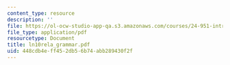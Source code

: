 ```yaml
---
content_type: resource
description: ''
file: https://ol-ocw-studio-app-qa.s3.amazonaws.com/courses/24-951-introduction-to-syntax-fall-2003/448cdb4eff452db56b74abb289430f2f_ln10rela_grammar.pdf
file_type: application/pdf
resourcetype: Document
title: ln10rela_grammar.pdf
uid: 448cdb4e-ff45-2db5-6b74-abb289430f2f
---
```

